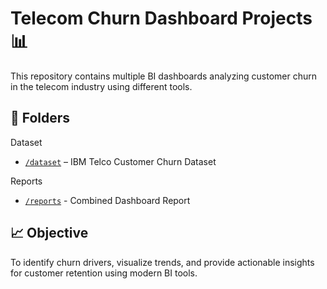 # Telecom Churn Dashboard Projects 📊

This repository contains multiple BI dashboards analyzing customer churn in the telecom industry using different tools.

## 📂 Folders

Dataset
- [`/dataset`](./dataset) – IBM Telco Customer Churn Dataset

Reports
- [`/reports`](./reports/telecom-churn-combined-dashboards.pdf) - Combined Dashboard Report

## 📈 Objective

To identify churn drivers, visualize trends, and provide actionable insights for customer retention using modern BI tools.